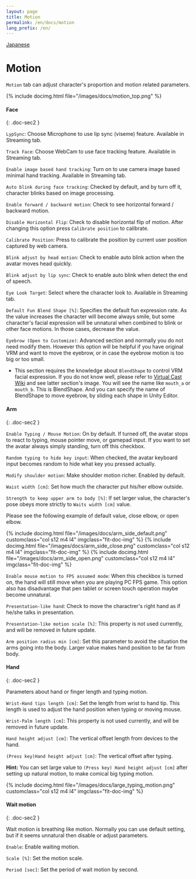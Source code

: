 ```yaml
---
layout: page
title: Motion
permalink: /en/docs/motion
lang_prefix: /en/
---
```


[Japanese](../../docs/motion)

# Motion

`Motion` tab can adjust character's proportion and motion related parameters.

{% include docimg.html file="/images/docs/motion_top.png" %}

#### Face
{: .doc-sec2 }

`LypSync`: Choose Microphone to use lip sync (viseme) feature. Available in Streaming tab.

`Track Face`: Choose WebCam to use face tracking feature. Available in Streaming tab.

`Enable image based hand tracking`: Turn on to use camera image based minimal hand tracking. Available in Streaming tab.

`Auto blink during face tracking`: Checked by default, and by turn off it, character blinks based on image processing.

`Enable forward / backward motion`: Check to see horizontal forward / backward motion.

`Disable Horizontal Flip`: Check to disable horizontal flip of motion. After changing this option press `Calibrate position` to calibrate.

`Calibrate Position`: Press to calibrate the position by current user position captured by web camera.

`Blink adjust by head motion`: Check to enable auto blink action when the avatar moves head quickly.

`Blink adjust by lip sync`: Check to enable auto blink when detect the end of speech.

`Eye Look Target`: Select where the character look to. Available in Streaming tab.

`Default Fun Blend Shape [%]`: Specifies the default fun expression rate. As the value increases the character will become always smile, but some character's facial expression will be unnatural when combined to blink or other face motions. In those cases, decrease the value.

`Eyebrow (Open to Customize)`: Advanced section and normally you do not need modify them. However this option will be helpful if you have original VRM and want to move the eyebrow, or in case the eyebrow motion is too big or too small. 

* This section requires the knowledge about `BlendShape` to control VRM facial expression. If you do not know well, please refer to [Virtual Cast Wiki](https://virtualcast.jp/wiki/doku.php?id=%E3%83%A2%E3%83%87%E3%83%AB%E4%BD%9C%E6%88%90:%E3%83%96%E3%83%AC%E3%83%B3%E3%83%89%E3%82%B7%E3%82%A7%E3%82%A4%E3%83%97%E8%A8%AD%E5%AE%9A) and see latter section's image. You will see the name like `mouth_a` or `mouth_b`. This is BlendShape. And you can specify the name of BlendShape to move eyebrow, by sliding each shape in Unity Editor.

#### Arm
{: .doc-sec2 }

`Enable Typing / Mouse Motion`: On by default. If turned off, the avatar stops to react to typing, mouse pointer move, or gamepad input. If you want to set the avatar always simply standing, turn off this checkbox.

`Random typing to hide key input`: When checked, the avatar keyboard input becomes random to hide what key you pressed actually.

`Modify shoulder motion`: Make shoulder motion richer. Enabled by default.

`Waist width [cm]`: Set how much the character put his/her elbow outside.

`Strength to keep upper arm to body [%]`: If set larger value, the character's pose obeys more strictly to `Waits width [cm]` value.

Please see the following example of default value, close elbow, or open elbow.

<div class="row">
{% include docimg.html file="/images/docs/arm_side_default.png" customclass="col s12 m4 l4" imgclass="fit-doc-img" %}
{% include docimg.html file="/images/docs/arm_side_close.png" customclass="col s12 m4 l4" imgclass="fit-doc-img" %}
{% include docimg.html file="/images/docs/arm_side_open.png" customclass="col s12 m4 l4" imgclass="fit-doc-img" %}
</div>

`Enable mouse motion to FPS assumed mode`: When this checkbox is turned on, the hand will still move when you are playing PC FPS game. This option also has disadvantage that pen tablet or screen touch operation maybe become unnatural.

`Presentation-like hand`: Check to move the charactrer's right hand as if he/she talks in presentation.

`Presentation-like motion scale [%]`: This property is not used currently, and will be removed in future update.

`Arm position radius min [cm]`: Set this parameter to avoid the situation the arms going into the body. Larger value makes hand position to be far from body.

#### Hand
{: .doc-sec2 }

Parameters about hand or finger length and typing motion.

`Wrist-Hand tips length [cm]`: Set the length from wrist to hand tip. This length is used to adjust the hand position when typing or moving mouse.

`Wrist-Palm length [cm]`: This property is not used currently, and will be removed in future update.

`Hand height adjust [cm]`: The vertical offset length from devices to the hand.

`(Press key)Hand height adjust [cm]`: The vertical offset after typing.

**Hint:** You can set large value to `(Press key) Hand height adjust [cm]` after setting up natural motion, to make comical big typing motion.

<div class="row">
{% include docimg.html file="/images/docs/large_typing_motion.png" customclass="col s12 m4 l4" imgclass="fit-doc-img" %}
</div>

#### Wait motion
{: .doc-sec2 }

Wait motion is breathing like motion. Normally you can use default setting, but if it seems unnatural then disable or adjust parameters.

`Enable`: Enable waiting motion.

`Scale [%]`: Set the motion scale.

`Period [sec]`: Set the period of wait motion by second.
